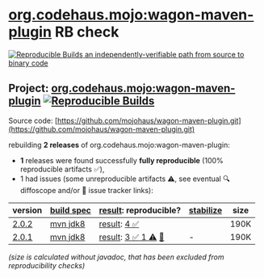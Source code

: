 [org.codehaus.mojo:wagon-maven-plugin](https://central.sonatype.com/artifact/org.codehaus.mojo/wagon-maven-plugin/versions) RB check
=======

[![Reproducible Builds](https://reproducible-builds.org/images/logos/rb.svg) an independently-verifiable path from source to binary code](https://reproducible-builds.org/)

## Project: [org.codehaus.mojo:wagon-maven-plugin](https://central.sonatype.com/artifact/org.codehaus.mojo/wagon-maven-plugin/versions) [![Reproducible Builds](https://img.shields.io/endpoint?url=https://raw.githubusercontent.com/jvm-repo-rebuild/reproducible-central/master/content/org/codehaus/mojo/wagon-maven-plugin/badge.json)](https://github.com/jvm-repo-rebuild/reproducible-central/blob/master/content/org/codehaus/mojo/wagon-maven-plugin/README.md)

Source code: [https://github.com/mojohaus/wagon-maven-plugin.git](https://github.com/mojohaus/wagon-maven-plugin.git)

rebuilding **2 releases** of org.codehaus.mojo:wagon-maven-plugin:
- **1** releases were found successfully **fully reproducible** (100% reproducible artifacts :white_check_mark:),
- 1 had issues (some unreproducible artifacts :warning:, see eventual :mag: diffoscope and/or :memo: issue tracker links):

| version | [build spec](/BUILDSPEC.md) | [result](https://reproducible-builds.org/docs/jvm/): reproducible? | [stabilize](https://github.com/google/oss-rebuild/blob/main/cmd/stabilize/README.md) | size |
| -- | --------- | ------ | ------ | -- |
| [2.0.2](https://central.sonatype.com/artifact/org.codehaus.mojo/wagon-maven-plugin/2.0.2/pom) | [mvn jdk8](wagon-maven-plugin-2.0.2.buildspec) | [result](wagon-maven-plugin-2.0.2.buildinfo): [4 :white_check_mark: ](wagon-maven-plugin-2.0.2.buildcompare) | | 190K |
| [2.0.1](https://central.sonatype.com/artifact/org.codehaus.mojo/wagon-maven-plugin/2.0.1/pom) | [mvn jdk8](wagon-maven-plugin-2.0.1.buildspec) | [result](wagon-maven-plugin-2.0.1.buildinfo): [3 :white_check_mark:  1 :warning:](wagon-maven-plugin-2.0.1.buildcompare) [:memo:](https://github.com/mojohaus/wagon-maven-plugin/commit/4b5352671f16a0d71d7c84fb33d1e4a0beec1fcc) | - | 190K |

<i>(size is calculated without javadoc, that has been excluded from reproducibility checks)</i>
